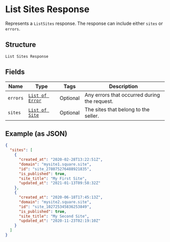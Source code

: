
# List Sites Response

Represents a `ListSites` response. The response can include either `sites` or `errors`.

## Structure

`List Sites Response`

## Fields

| Name | Type | Tags | Description |
|  --- | --- | --- | --- |
| `errors` | [`List of Error`](/doc/models/error.md) | Optional | Any errors that occurred during the request. |
| `sites` | [`List of Site`](/doc/models/site.md) | Optional | The sites that belong to the seller. |

## Example (as JSON)

```json
{
  "sites": [
    {
      "created_at": "2020-02-28T13:22:51Z",
      "domain": "mysite1.square.site",
      "id": "site_278075276488921835",
      "is_published": true,
      "site_title": "My First Site",
      "updated_at": "2021-01-13T09:58:32Z"
    },
    {
      "created_at": "2020-06-18T17:45:13Z",
      "domain": "mysite2.square.site",
      "id": "site_102725345836253849",
      "is_published": true,
      "site_title": "My Second Site",
      "updated_at": "2020-11-23T02:19:10Z"
    }
  ]
}
```

